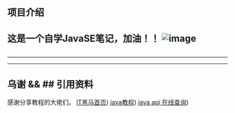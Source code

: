 项目介绍
---------------------------------------------------------------------------------------------------------------------------------------------------------------------------------------
这是一个自学JavaSE笔记，加油！！
![image](https://github.com/An53657/javaSE/blob/main/Pictures/Wallpaper/9252d07840f02c1e2d2a40c222507bbe727af9200191d3fefee0d963d36ff84a.0.PNG)
---------------------------------------------------------------------------------------------------------------------------------------------------------------------------------------
##  
---------------------------------------------------------------------------------------------------------------------------------------------------------------------------------------
---------------------------------------------------------------------------------------------------------------------------------------------------------------------------------------
##  乌谢 && ## 引用资料
感谢分享教程的大佬们。
[lT黑马首页](https://space.bilibili.com/37974444))
[java教程]( https://www.bilibili.com/video/BV17F411T7Ao/?spm_id_from=333.1387.favlist.content.click&vd_source=6c942b16cbc2fc956585136ac4ffc82b ))
[java api 在线查询]( https://doc.qzxdp.cn/jdk/17/zh/api/index.html))
